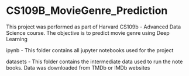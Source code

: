 # CS109B_MovieGenre_Prediction
This project was performed as part of Harvard CS109b - Advanced Data Science course. The objective is to predict movie genre using Deep Learning

ipynb - This folder contains all jupyter notebooks used for the project

datasets - This folder contains the intermediate data used to run the note books.  Data was downloaded from TMDb or IMDb websites
